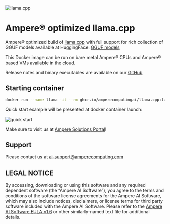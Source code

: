 ![llama.cpp](
https://user-images.githubusercontent.com/1991296/230134379-7181e485-c521-4d23-a0d6-f7b3b61ba524.png
"llama.cpp")
# Ampere® optimized llama.cpp
Ampere® optimized build of [llama.cpp](
https://github.com/ggerganov/llama.cpp?tab=readme-ov-file#llamacpp)
with full support for rich collection of GGUF models available at HuggingFace: [GGUF models](
https://huggingface.co/models?search=gguf)

This Docker image can be run on bare metal Ampere® CPUs and Ampere® based VMs available in the cloud.

Release notes and binary executables are available on our [GitHub](https://github.com/AmpereComputingAI/llama.cpp/releases)

## Starting container
 
```bash
docker run --name llama -it --rm ghcr.io/amperecomputingai/llama.cpp:latest
```
Quick start example will be presented at docker container launch:
 
![quick start](
https://ampereaimodelzoo.s3.eu-central-1.amazonaws.com/pictures/Screenshot+2024-04-30+at+22.37.13.png
"quick start")
 
Make sure to visit us at [Ampere Solutions Portal](
https://solutions.amperecomputing.com/solutions/ampere-ai)!
 
## Support
 
Please contact us at <ai-support@amperecomputing.com>
 
## LEGAL NOTICE
By accessing, downloading or using this software and any required dependent software (the “Ampere AI Software”), you agree to the terms and conditions of the software license agreements for the Ampere AI Software, which may also include notices, disclaimers, or license terms for third party software included with the Ampere AI Software. Please refer to the [Ampere AI Software EULA v1.6](
https://ampereaidevelop.s3.eu-central-1.amazonaws.com/Ampere+AI+Software+EULA+-+v1.6.pdf)
or other similarly-named text file for additional details.
